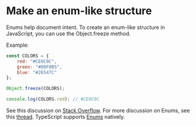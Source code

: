 # Make an enum-like structure

Enums help document intent. To create an enum-like structure in JavaScript, you can use the Object.freeze method.

Example:

```javascript
const COLORS = {
	red: "#CE0C0C", 
	green: "#00F0B5", 
	blue: "#26547C"
};

Object.freeze(COLORS);

console.log(COLORS.red); // #CE0C0C
```

See this discussion on [Stack Overflow](https://stackoverflow.com/questions/287903/what-is-the-preferred-syntax-for-defining-enums-in-javascript).
For more discussion on Enums, see this [thread](https://stackoverflow.com/questions/4709175/what-are-enums-and-why-are-they-useful). TypeScript supports [Enums](https://www.typescriptlang.org/docs/handbook/enums.html) natively.